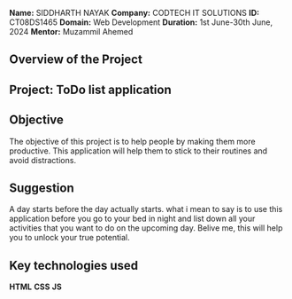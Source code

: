**Name:** SIDDHARTH NAYAK
**Company:** CODTECH IT SOLUTIONS
**ID:** CT08DS1465
**Domain:** Web Development
**Duration:** 1st June-30th June, 2024
**Mentor:** Muzammil Ahemed

## Overview of the Project

## Project: ToDo list application

## Objective

The objective of this project is to help people by making them more productive. This application will help them to stick to their routines and avoid distractions.

## Suggestion

A day starts before the day actually starts. what i mean to say is to use this application before you go to your bed in night and list down all your activities that you want to do on the upcoming day.
Belive me, this will help you to unlock your true potential.

## Key technologies used
 **HTML**
 **CSS**
 **JS**
